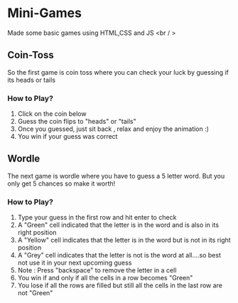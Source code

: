 # Mini-Games
Made some basic games using HTML,CSS and JS <br / >
## Coin-Toss
So the first game is coin toss where you can check your luck by guessing if its heads or tails <br />
### How to Play? <br />
1. Click on the coin below <br />
2. Guess the coin flips to "heads" or "tails" <br />
3. Once you guessed, just sit back , relax and enjoy the animation :) <br />
4. You win if your guess was correct <br />
## Wordle 
The next game is wordle where you have to guess a 5 letter word. But you only get 5 chances so make it worth! <br />
### How to Play? <br />
1. Type your guess in the first row and hit enter to check <br />
2. A "Green" cell indicated that the letter is in the word and is also in its right position <br />
3. A "Yellow" cell indicates that the letter is in the word but is not in its right position <br />
4. A "Grey" cell indicates that the letter is not is the word at all....so best not use it in your next upcoming guess <br />
5. Note : Press "backspace" to remove the letter in a cell <br />
6. You win if and only if all the cells in a row becomes "Green" <br />
7. You lose if all the rows are filled but still all the cells in the last row are not "Green" <br />

